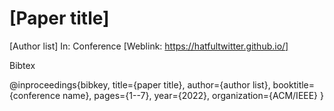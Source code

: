 # [Paper title]
[Author list]
In: Conference [Weblink: https://hatfultwitter.github.io/]

Bibtex

@inproceedings{bibkey,
  title={paper title},
  author={author list},
  booktitle={conference  name},
  pages={1--7},
  year={2022},
  organization={ACM/IEEE}
}

